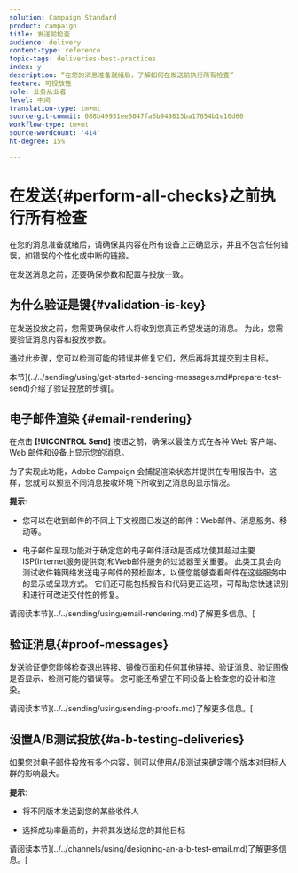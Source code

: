 ```yaml
---
solution: Campaign Standard
product: campaign
title: 发送前检查
audience: delivery
content-type: reference
topic-tags: deliveries-best-practices
index: y
description: “在您的消息准备就绪后，了解如何在发送前执行所有检查”
feature: 可投放性
role: 业务从业者
level: 中间
translation-type: tm+mt
source-git-commit: 088b49931ee5047fa6b949813ba17654b1e10d60
workflow-type: tm+mt
source-wordcount: '414'
ht-degree: 15%

---
```



# 在发送{#perform-all-checks}之前执行所有检查

在您的消息准备就绪后，请确保其内容在所有设备上正确显示，并且不包含任何错误，如错误的个性化或中断的链接。

在发送消息之前，还要确保参数和配置与投放一致。

## 为什么验证是键{#validation-is-key}

在发送投放之前，您需要确保收件人将收到您真正希望发送的消息。 为此，您需要验证消息内容和投放参数。

通过此步骤，您可以检测可能的错误并修复它们，然后再将其提交到主目标。

本节](../../sending/using/get-started-sending-messages.md#prepare-test-send)介绍了验证投放的步骤[。

## 电子邮件渲染 {#email-rendering}

在点击 **[!UICONTROL Send]** 按钮之前，确保以最佳方式在各种 Web 客户端、Web 邮件和设备上显示您的消息。

为了实现此功能，Adobe Campaign 会捕捉渲染状态并提供在专用报告中。这样，您就可以预览不同消息接收环境下所收到之消息的显示情况。

**提示**:

* 您可以在收到邮件的不同上下文视图已发送的邮件：Web邮件、消息服务、移动等。

* 电子邮件呈现功能对于确定您的电子邮件活动是否成功使其超过主要ISP(Internet服务提供商)和Web邮件服务的过滤器至关重要。 此类工具会向测试收件箱网络发送电子邮件的预检副本，以便您能够查看邮件在这些服务中的显示或呈现方式。 它们还可能包括报告和代码更正选项，可帮助您快速识别和进行可改进交付性的修复。

请阅读本节](../../sending/using/email-rendering.md)了解更多信息。[

## 验证消息{#proof-messages}

发送验证使您能够检查退出链接、镜像页面和任何其他链接、验证消息、验证图像是否显示、检测可能的错误等。 您可能还希望在不同设备上检查您的设计和渲染。

请阅读本节](../../sending/using/sending-proofs.md)了解更多信息。[

## 设置A/B测试投放{#a-b-testing-deliveries}

如果您对电子邮件投放有多个内容，则可以使用A/B测试来确定哪个版本对目标人群的影响最大。

**提示**:

* 将不同版本发送到您的某些收件人

* 选择成功率最高的，并将其发送给您的其他目标

请阅读本节](../../channels/using/designing-an-a-b-test-email.md)了解更多信息。[


